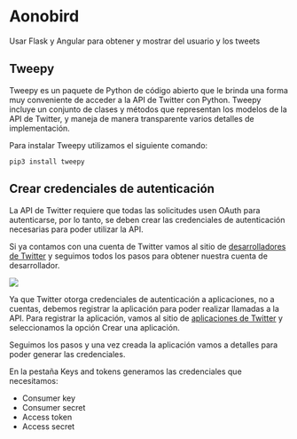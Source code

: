 # Aonobird
Usar Flask y Angular para obtener y mostrar del usuario y los tweets

## Tweepy
Tweepy es un paquete de Python de código abierto que le brinda una forma muy conveniente de acceder a la API de Twitter con Python. Tweepy incluye un conjunto de clases y métodos que representan los modelos de la API de Twitter, y maneja de manera transparente varios detalles de implementación.

Para instalar Tweepy utilizamos el siguiente comando:

```
pip3 install tweepy
```

## Crear credenciales de autenticación
La API de Twitter requiere que todas las solicitudes usen OAuth para autenticarse, por lo tanto, se deben crear las credenciales de autenticación necesarias para poder utilizar la API.

Si ya contamos con una cuenta de Twitter vamos al sitio de [desarrolladores de Twitter](https://developer.twitter.com/) y seguimos todos los pasos para obtener nuestra cuenta de desarrollador.

<img src="https://i.ibb.co/1XrhkZH/twitterdev.png">

Ya que Twitter otorga credenciales de autenticación a aplicaciones, no a cuentas, debemos registrar la aplicación para poder realizar llamadas a la API. Para registrar la aplicación, vamos al sitio de [aplicaciones de Twitter](https://developer.twitter.com/en/apps) y seleccionamos la opción Crear una aplicación.

Seguimos los pasos y una vez creada la aplicación vamos a detalles para poder generar las credenciales.

En la pestaña Keys and tokens generamos las credenciales que necesitamos:

* Consumer key
* Consumer secret
* Access token
* Access secret
